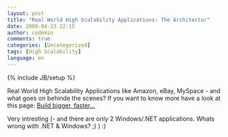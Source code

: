 ```yaml
---
layout: post
title: "Real World High Scalability Applications: The Architectur"
date: 2008-04-23 22:15
author: codemin
comments: true
categories: [Uncategorized]
tags: [High Scalability]
language: en
---
```

{% include JB/setup %}
<p>Real World High Scalability Applications like Amazon, eBay, MySpace - and what goes on behinde the scenes? If you want to know more have a look at this page: <a href="http://highscalability.com/links/weblink/24">Build bigger, faster...</a></p>  <p>Very intresting (- and there are only 2 Windows/.NET applications. Whats wrong with .NET &amp; Windows? ;) ) :)</p>
